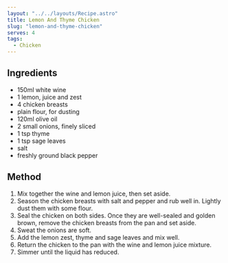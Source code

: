 ```yaml
---
layout: "../../layouts/Recipe.astro"
title: Lemon And Thyme Chicken
slug: "lemon-and-thyme-chicken"
serves: 4
tags:
  - Chicken
---
```


## Ingredients

- 150ml white wine 
- 1 lemon, juice and zest
- 4 chicken breasts 
- plain flour, for dusting 
- 120ml olive oil 
- 2 small onions, finely sliced 
- 1 tsp thyme
- 1 tsp sage leaves 
- salt 
- freshly ground black pepper

## Method

1. Mix together the wine and lemon juice, then set aside. 
1. Season the chicken breasts with salt and pepper and rub well in. Lightly dust them with some flour.
1. Seal the chicken on both sides. Once they are well-sealed and golden brown, remove the chicken breasts from the pan and set aside.
1. Sweat the onions are soft. 
1. Add the lemon zest, thyme and sage leaves and mix well.
1. Return the chicken to the pan with the wine and lemon juice mixture.
1. Simmer until the liquid has reduced.